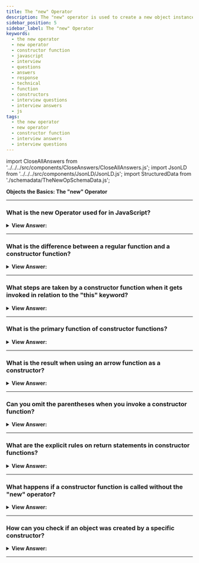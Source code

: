 ```yaml
---
title: The "new" Operator
description: The "new" operator is used to create a new object instance. What is the difference between a regular function and a constructor function? Interview Question
sidebar_position: 5
sidebar_label: The "new" Operator
keywords:
  - the new operator
  - new operator
  - constructor function
  - javascript
  - interview
  - questions
  - answers
  - response
  - technical
  - function
  - constructors
  - interview questions
  - interview answers
  - js
tags:
  - the new operator
  - new operator
  - constructor function
  - interview answers
  - interview questions
---
```


import CloseAllAnswers from '../../../src/components/CloseAnswers/CloseAllAnswers.js';
import JsonLD from '../../../src/components/JsonLD/JsonLD.js';
import StructuredData from './schemadata/TheNewOpSchemaData.js';

<JsonLD data={StructuredData} />

<head>
  <title>The new Operator | JavaScript Frontend Interview Questions</title>
</head>

**Objects the Basics: The "new" Operator**

<CloseAllAnswers />

---

### What is the new Operator used for in JavaScript?

<details>
  <summary><strong>View Answer:</strong></summary>
  <div>
  <div><strong>Interview Response:</strong> The new "operator" in JavaScript creates a new object instance from a constructor function, invoking the function with the provided arguments and setting its prototype.
  </div><br />
  <div><strong className="codeExample">Code Example:</strong><br /><br />

  <div></div>

```js
// Constructor function
function Person(name, age) {
  this.name = name;
  this.age = age;
}

// Creating instances using the new operator
const person1 = new Person('John', 30);
const person2 = new Person('Jane', 25);

console.log(person1); // Output: Person { name: 'John', age: 30 }
console.log(person2); // Output: Person { name: 'Jane', age: 25 }
```

  </div>
  </div>
</details>

---

### What is the difference between a regular function and a constructor function?

<details>
  <summary><strong>View Answer:</strong></summary>
  <div>
  <div><strong>Interview Response:</strong> A regular function performs a task, while a constructor function initializes a new object instance with properties and methods, using the "new" keyword.
</div><br />
  <div><strong className="codeExample">Code Example:</strong><br /><br />

  <div></div>

```js
function User(name) {
  this.name = name;
  this.isAdmin = false;
}

let user = new User('Jack');

console.log(user.name); // Jack
console.log(user.isAdmin); // false
```

  </div>
  </div>
</details>

---

### What steps are taken by a constructor function when it gets invoked in relation to the "this" keyword?

<details>
  <summary><strong>View Answer:</strong></summary>
  <div>
  <div><strong>Interview Response:</strong> A constructor function, upon invocation, creates an empty object, assigns this empty object to 'this', adds properties and methods via 'this', and implicitly returns 'this'.
</div><br />
  <div><strong className="codeExample">Code Example:</strong><br /><br />

  <div></div>

```js
function User(name) {
  // this = {};  (implicitly)

  // add properties to this
  this.name = name;
  this.isAdmin = false;

  // return this;  (implicitly)
}

// So let user = new User("Jack") gives the same result as:

let user = {
  name: 'Jack',
  isAdmin: false,
};

// another example
function Car(make, model, year) {
  this.make = make;
  this.model = model;
  this.year = year;
  // 'this' is implicitly returned
}

let myCar = new Car('Toyota', 'Corolla', 2005);
```

  </div>
  </div>
</details>

---

### What is the primary function of constructor functions?

<details>
  <summary><strong>View Answer:</strong></summary>
  <div>
  <div><strong>Interview Response:</strong> The primary function of constructor functions is to initialize new object instances with specific properties and methods, establishing their structure and behavior.
</div>
  </div>
</details>

---

### What is the result when using an arrow function as a constructor?

<details>
  <summary><strong>View Answer:</strong></summary>
  <div>
  
  <div><strong>Interview Response:</strong> Using an arrow function as a constructor is not possible because arrow functions have no "this" binding and cannot be used with the "new" keyword, resulting in a TypeError.
</div><br />
  <div><strong>Technical Response:</strong> Any attempt to resolve "this" in an arrow function results in a type error. This behavior is especially notable when you try to use an arrow function as a constructor, resulting in a type error. A cardinal rule to remember in JavaScript development is that arrow functions have no "THIS".
</div><br />
  <div><strong className="codeExample">Code Example:</strong><br /><br />

  <div></div>

```js
const Car = (color) => {
  this.color = color;
};

const redCar = new Car('red'); // TypeError: Car is not a constructor
```

  </div>
  </div>
</details>

---

### Can you omit the parentheses when you invoke a constructor function?

<details>
  <summary><strong>View Answer:</strong></summary>
  <div>
  <div><strong>Interview Response:</strong> Technically, Yes, when you have no arguments and this approach is permitted by the specification but not considered a good style. It would be best always to use the parentheses even when you have no arguments in your constructor.
</div><br />
  <div><strong className="codeExample">Code Example:</strong><br /><br />

  <div></div>

```js
// let user = new User; <-- no parentheses

// same as
let user = new User(); // <-- proper implementation
```

  </div>
  </div>
</details>

---

### What are the explicit rules on return statements in constructor functions?

<details>
  <summary><strong>View Answer:</strong></summary>
  <div>
  <div><strong>Interview Response:</strong> Constructors automatically return this (the new object). If you explicitly return an object, that's returned instead. Non-object explicit returns are ignored, this is returned.
  </div><br />
  <div><strong>Technical Response:</strong> Constructors often do not contain a return statement. Their role is to enter all relevant information into this, and it immediately becomes the outcome; nevertheless, if there is a return statement, the rule is straightforward.<br /><br />
  <ol>
    <li>If the return function gets used with an object, the object is returned instead of this.</li>
    <li>If the return function gets invoked with a primitive, it gets ignored.</li>
  </ol>
</div><br />
  <div><strong className="codeExample">Code Example:</strong><br /><br />

  <div></div>

```js
function BigUser() {
  this.name = 'John';

  return { name: 'Godzilla' }; // <-- returns this object
}

console.log(new BigUser().name); // Godzilla, got that object
```

  </div>
  </div>
</details>

---

### What happens if a constructor function is called without the "new" operator?

<details>
  <summary><strong>View Answer:</strong></summary>
  <div>
  <div><strong>Interview Response:</strong> If a constructor is called without "new", "this" is not bound to the newly created object, it refers to the global or outer function scope, which can cause unintended side effects.</div><br />
  <div><strong className="codeExample">Code Example:</strong><br /><br />

  <div></div>

```js
function Car(make, model, year) {
  this.make = make;
  this.model = model;
  this.year = year;
}

var myCar = Car('Toyota', 'Corolla', 2005); // 'this' not bound to a new object

console.log(myCar); // Outputs: undefined

console.log(window.make); // Outputs: 'Toyota', if in a browser environment
```

  </div>
  </div>
</details>

---

### How can you check if an object was created by a specific constructor?

<details>
  <summary><strong>View Answer:</strong></summary>
  <div>
  <div><strong>Interview Response:</strong> You can use the `instanceof` operator in JavaScript. For example, if `obj` was created by `Constructor`, check with `obj instanceof Constructor`. It returns `true` if `obj` was created by `Constructor`.
  </div><br />
  <div><strong className="codeExample">Code Example:</strong><br /><br />

  <div></div>

```js
function MyConstructor() {
    // Constructor logic here
}

let obj = new MyConstructor();

if (obj instanceof MyConstructor) {
    console.log('obj was created by MyConstructor');
} else {
    console.log('obj was not created by MyConstructor');
}
```

  </div>
  </div>
</details>

---
